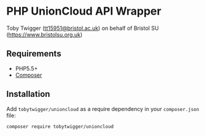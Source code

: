 # PHP UnionCloud API Wrapper
Toby Twigger (tt15951@bristol.ac.uk) on behalf of Bristol SU (https://www.bristolsu.org.uk)

## Requirements
* PHP5.5+
* [Composer](https://getcomposer.org/)

## Installation
Add ``tobytwigger/unioncloud`` as a require dependency in your ``composer.json`` file:

```bash
composer require tobytwigger/unioncloud
```
